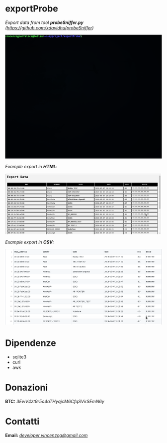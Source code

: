 # exportProbe
*Export data from tool **probeSniffer.py** (https://github.com/xdavidhu/probeSniffer)*

<p align="center">
<img src="img/example.gif">
</p>

*Example export in **HTML**:*

<p align="center">
<img src="img/export_html.png">
</p>

*Example export in **CSV**:*

<p align="center">
<img src="img/export_csv.png">
</p>

# Dipendenze

- sqlite3
- curl
- awk

# Donazioni

**BTC:** *3EwV4zt9r5o4aTHyqjcM6CfqSVirSEmN6y*

# Contatti

**Email:** *developer.vincenzog@gmail.com*
